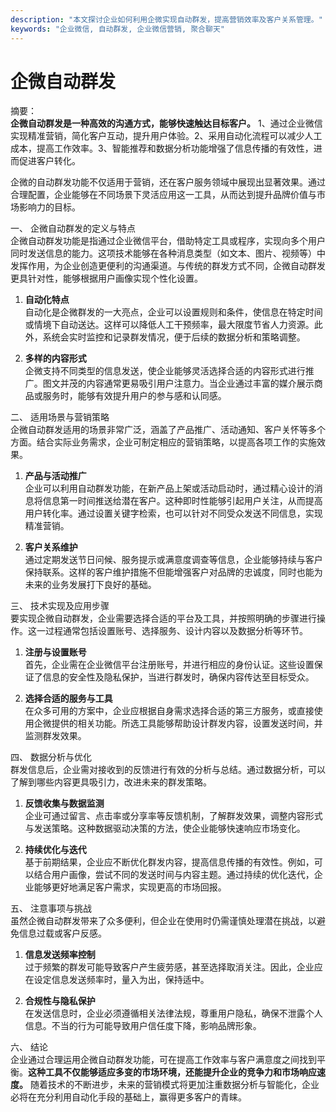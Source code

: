 ```yaml
---
description: "本文探讨企业如何利用企微实现自动群发，提高营销效率及客户关系管理。"
keywords: "企业微信, 自动群发, 企业微信营销, 聚合聊天"
---
```

# 企微自动群发

摘要：  
**企微自动群发是一种高效的沟通方式，能够快速触达目标客户。** 1、通过企业微信实现精准营销，简化客户互动，提升用户体验。2、采用自动化流程可以减少人工成本，提高工作效率。3、智能推荐和数据分析功能增强了信息传播的有效性，进而促进客户转化。

企微的自动群发功能不仅适用于营销，还在客户服务领域中展现出显著效果。通过合理配置，企业能够在不同场景下灵活应用这一工具，从而达到提升品牌价值与市场影响力的目标。

一、 企微自动群发的定义与特点  
企微自动群发功能是指通过企业微信平台，借助特定工具或程序，实现向多个用户同时发送信息的能力。这项技术能够在各种消息类型（如文本、图片、视频等）中发挥作用，为企业创造更便利的沟通渠道。与传统的群发方式不同，企微自动群发更具针对性，能够根据用户画像实现个性化设置。

1. **自动化特点**  
自动化是企微群发的一大亮点，企业可以设置规则和条件，使信息在特定时间或情境下自动送达。这样可以降低人工干预频率，最大限度节省人力资源。此外，系统会实时监控和记录群发情况，便于后续的数据分析和策略调整。

2. **多样的内容形式**  
企微支持不同类型的信息发送，使企业能够灵活选择合适的内容形式进行推广。图文并茂的内容通常更易吸引用户注意力。当企业通过丰富的媒介展示商品或服务时，能够有效提升用户的参与感和认同感。

二、 适用场景与营销策略  
企微自动群发适用的场景非常广泛，涵盖了产品推广、活动通知、客户关怀等多个方面。结合实际业务需求，企业可制定相应的营销策略，以提高各项工作的实施效果。

1. **产品与活动推广**  
企业可以利用自动群发功能，在新产品上架或活动启动时，通过精心设计的消息将信息第一时间推送给潜在客户。这种即时性能够引起用户关注，从而提高用户转化率。通过设置关键字检索，也可以针对不同受众发送不同信息，实现精准营销。

2. **客户关系维护**  
通过定期发送节日问候、服务提示或满意度调查等信息，企业能够持续与客户保持联系。这样的客户维护措施不但能增强客户对品牌的忠诚度，同时也能为未来的业务发展打下良好的基础。

三、 技术实现及应用步骤  
要实现企微自动群发，企业需要选择合适的平台及工具，并按照明确的步骤进行操作。这一过程通常包括设置账号、选择服务、设计内容以及数据分析等环节。

1. **注册与设置账号**  
首先，企业需在企业微信平台注册账号，并进行相应的身份认证。这些设置保证了信息的安全性及隐私保护，当进行群发时，确保内容传达至目标受众。

2. **选择合适的服务与工具**  
在众多可用的方案中，企业应根据自身需求选择合适的第三方服务，或直接使用企微提供的相关功能。所选工具能够帮助设计群发内容，设置发送时间，并监测群发效果。

四、 数据分析与优化  
群发信息后，企业需对接收到的反馈进行有效的分析与总结。通过数据分析，可以了解到哪些内容更具吸引力，改进未来的群发策略。

1. **反馈收集与数据监测**  
企业可通过留言、点击率或分享率等反馈机制，了解群发效果，调整内容形式与发送策略。这种数据驱动决策的方法，使企业能够快速响应市场变化。

2. **持续优化与迭代**  
基于前期结果，企业应不断优化群发内容，提高信息传播的有效性。例如，可以结合用户画像，尝试不同的发送时间与内容主题。通过持续的优化迭代，企业能够更好地满足客户需求，实现更高的市场回报。

五、 注意事项与挑战  
虽然企微自动群发带来了众多便利，但企业在使用时仍需谨慎处理潜在挑战，以避免信息过载或客户反感。

1. **信息发送频率控制**  
过于频繁的群发可能导致客户产生疲劳感，甚至选择取消关注。因此，企业应在设定信息发送频率时，量入为出，保持适中。

2. **合规性与隐私保护**  
在发送信息时，企业必须遵循相关法律法规，尊重用户隐私，确保不泄露个人信息。不当的行为可能导致用户信任度下降，影响品牌形象。

六、 结论  
企业通过合理运用企微自动群发功能，可在提高工作效率与客户满意度之间找到平衡。**这种工具不仅能够适应多变的市场环境，还能提升企业的竞争力和市场响应速度。** 随着技术的不断进步，未来的营销模式将更加注重数据分析与智能化，企业必将在充分利用自动化手段的基础上，赢得更多客户的青睐。
